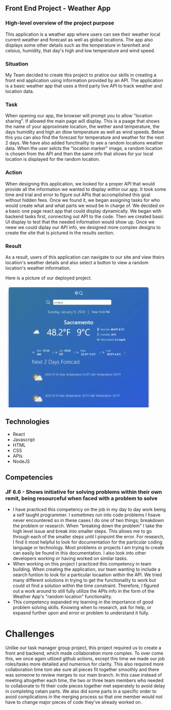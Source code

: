 ## Front End Project - Weather App
### High-level overview of the project purpose
This application is a weather app where users can see their weather local current weather and forecast as well as global locations. The app also displays some other details such as the temperature in farenheit and celsius, humidity, that day's high and low temperature and wind speed.

### Situation
My Team decided to create this project to pratice our skills in creating a front end application using information provided by an API. The application is a basic weather app that uses a third party live API to track weather and location data.

### Task
When opening our app, the browser will prompt you to allow "location sharing". If allowed the main page will display. This is a paage that shows the name of your approximate location, the wether asnd temperature, the days humidity and high an dlow temperature as well as wind speeds. Below this you can also find the forecast for temperature and weather for the next 2 days. We have also added functinality to see a random locations weather data. When the user selcts the "location marker" image, a random location is chosen from the API and then the same info that shows for yur local location is displayed for the random location.

### Action
When designing this application, we looked for a proper API that would provide all the information we wanted to display within our app. It took some time and trial and error to figure out APIs that accomplished this goal without hidden fees. Once we found it, we began assigning tasks for who would create what and what parts we woud be in charge of. We decided on a basic one page react app that could display dynamically. We began with backend tasks first, connecting out API to the code. Then we created basic UI display to test that the needed information would show up. Once we neew we could diplay our API info, we designed more complex designs to create the site that is pictured in the results section.

### Result
As a result, users of this application can navigate to our site and view theirs location's weather details and also select a button to view a random location's weather information.

Here is a picture of our deployed project.

![app](../images/Weatherapp.png)

## Technologies
- React
- Javascript
- HTML
- CSS
- APIs
- NodeJS

## Competencies
### JF 6.6 - Shows initiative for solving problems within their own remit, being resourceful when faced with a problem to solve
- I have practiced this competency on the job in my day to day work being a self taught programmer. I sometimes run into code problems I hsave never encountered so in these cases I do one of two things; breakdown the problem or research. When "breaking down the problem" I take the high level issue and break into smaller steps. This allows me to go through each of the smaller steps until I pinpoint the error. For research, I find it most helpful to look for documentation for the particular coding language or technology. Most problems or projects I am trying to create can easily be found in this documentation. I also look into other developers working or having worked on similar tasks.
- When working on this project I practiced this competency in team building. When creating the application, our team wanting to include a search funtion to look for a particular locaation within the API. We tried many different solutions in trying to get the functionality to work but could ot find a solution within the time constraint. Therefore, I figured out a work around to still fully utilize the APIs info in the form of the Weather App's "random location" functionality.
- This competency expanded my learning in the importance of good problem solving skills. Knowing when to research, ask for help, or expasnd further upon and error or problem to understand it fully.

# Challenges
Unlike our task manager group project, this project required us to create a front and backend, which made collaboration more complex. To over come this, we once again utlized github actions, except this time we made our job roles/tasks more detailed and numerous for clarity. This also required more collaboration time tom ake sure all pieces fit together smoothly and there was someone to review merges to our main branch. In this case instead of meeting altogether each time, the two or three team members who needed to collaborate to fit their code pieces together met seperately to avoid delay in completing cetain parts. We also did some parts in a specific order to avoid complications in the merging process so that one member would not have to change major pieces of code they've already worked on.
